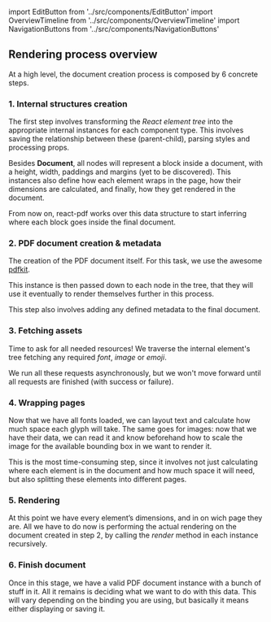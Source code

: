 import EditButton from '../src/components/EditButton'
import OverviewTimeline from '../src/components/OverviewTimeline'
import NavigationButtons from '../src/components/NavigationButtons'

<EditButton to="https://github.com/react-pdf/site/blob/master/docs/rendering-process.md" />

## Rendering process overview

At a high level, the document creation process is composed by 6 concrete steps.

<OverviewTimeline />

### 1. Internal structures creation

The first step involves transforming the *React element tree* into the appropriate internal instances for each component type. This involves saving the relationship between these (parent-child), parsing styles and processing props.

Besides **Document**, all nodes will represent a block inside a document, with a height, width, paddings and margins (yet to be discovered). This instances also define how each element wraps in the page, how their dimensions are calculated, and finally, how they get rendered in the document.

From now on, react-pdf works over this data structure to start inferring where each block goes inside the final document.

### 2. PDF document creation & metadata

The creation of the PDF document itself. For this task, we use the awesome [pdfkit](https://github.com/devongovett/pdfkit).

This instance is then passed down to each node in the tree, that they will use it eventually to render themselves further in this process.

This step also involves adding any defined metadata to the final document.

### 3. Fetching assets

Time to ask for all needed resources! We traverse the internal element's tree fetching any required *font*, *image* or *emoji*.

We run all these requests asynchronously, but we won't move forward until all requests are finished (with success or failure).

### 4. Wrapping pages

Now that we have all fonts loaded, we can layout text and calculate how much space each glyph will take. The same goes for images: now that we have their data, we can read it and know beforehand how to scale the image for the available bounding box in we want to render it.

This is the most time-consuming step, since it involves not just calculating where each element is in the document and how much space it will need, but also splitting these elements into different pages.

### 5. Rendering

At this point we have every element’s dimensions, and in on wich page they are. All we have to do now is performing the actual rendering on the document created in step 2, by calling the *render* method in each instance recursively.

### 6. Finish document

Once in this stage, we have a valid PDF document instance with a bunch of stuff in it. All it remains is deciding what we want to do with this data. This will vary depending on the binding you are using, but basically it means either displaying or saving it.

<NavigationButtons
  backSrc="/quick-start-guide"
  backText="Quick start guide"
  nextSrc="/components"
  nextText="Components"
/>
